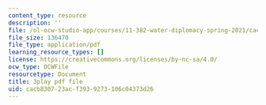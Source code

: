 ```yaml
---
content_type: resource
description: ''
file: /ol-ocw-studio-app/courses/11-382-water-diplomacy-spring-2021/cacb830723acf3939273106c04373d26_KmoodT_3XPQ.pdf
file_size: 136470
file_type: application/pdf
learning_resource_types: []
license: https://creativecommons.org/licenses/by-nc-sa/4.0/
ocw_type: OCWFile
resourcetype: Document
title: 3play pdf file
uid: cacb8307-23ac-f393-9273-106c04373d26
---
```

